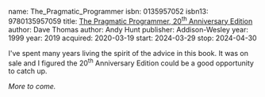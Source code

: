 name: The_Pragmatic_Programmer
isbn: 0135957052
isbn13: 9780135957059
title: [The Pragmatic Programmer, 20<sup>th</sup> Anniversary Edition](https://www.amazon.com/dp/0135957052)
author: Dave Thomas
author: Andy Hunt
publisher: Addison-Wesley
year: 1999
year: 2019
acquired: 2020-03-19
start: 2024-03-29
stop: 2024-04-30

I've spent many years living the spirit of the advice in this book.  It was on
sale and I figured the 20<sup>th</sup> Anniversary Edition could be a good
opportunity to catch up.

_More to come._
